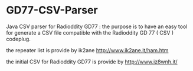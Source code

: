 # GD77-CSV-Parser
Java CSV parser for Radioddity GD77 :
the purpose is to have an easy tool for generate a CSV file compatible with the Radioddity GD 77 ( CSV ) codeplug.

the repeater list is provide by ik2ane http://www.ik2ane.it/ham.htm

the initial CSV for Radioddity GD77 is provide by http://www.iz8wnh.it/
